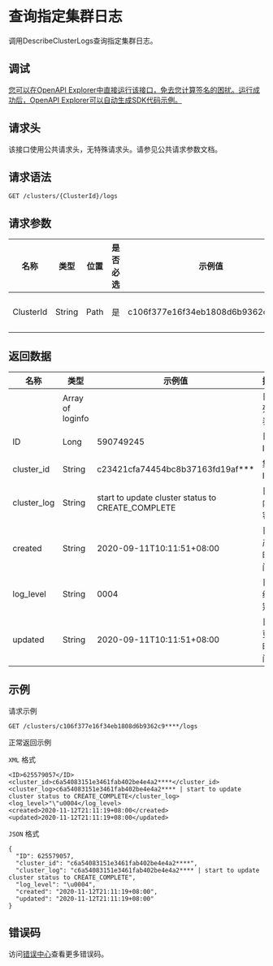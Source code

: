 # 查询指定集群日志

调用DescribeClusterLogs查询指定集群日志。

## 调试

[您可以在OpenAPI Explorer中直接运行该接口，免去您计算签名的困扰。运行成功后，OpenAPI Explorer可以自动生成SDK代码示例。](https://api.aliyun.com/#product=CS&api=DescribeClusterLogs&type=ROA&version=2015-12-15)

## 请求头

该接口使用公共请求头，无特殊请求头。请参见公共请求参数文档。

## 请求语法

```
GET /clusters/{ClusterId}/logs 
```

## 请求参数

|名称|类型|位置|是否必选|示例值|描述|
|--|--|--|----|---|--|
|ClusterId|String|Path|是|c106f377e16f34eb1808d6b9362c9\*\*\*\*|集群ID。 |

## 返回数据

|名称|类型|示例值|描述|
|--|--|---|--|
| |Array of loginfo| |日志列表。 |
|ID|Long|590749245|日志ID。 |
|cluster\_id|String|c23421cfa74454bc8b37163fd19af\*\*\*|集群ID。 |
|cluster\_log|String|start to update cluster status to CREATE\_COMPLETE|日志内容。 |
|created|String|2020-09-11T10:11:51+08:00|日志产生时间。 |
|log\_level|String|0004|日志级别。 |
|updated|String|2020-09-11T10:11:51+08:00|日志更新时间。 |

## 示例

请求示例

```
GET /clusters/c106f377e16f34eb1808d6b9362c9****/logs
```

正常返回示例

`XML` 格式

```
<ID>625579057</ID>
<cluster_id>c6a54083151e3461fab402be4e4a2****</cluster_id>
<cluster_log>c6a54083151e3461fab402be4e4a2**** | start to update cluster status to CREATE_COMPLETE</cluster_log>
<log_level>"\"u0004</log_level>
<created>2020-11-12T21:11:19+08:00</created>
<updated>2020-11-12T21:11:19+08:00</updated>
```

`JSON` 格式

```
{
  "ID": 625579057,
  "cluster_id": "c6a54083151e3461fab402be4e4a2****",
  "cluster_log": "c6a54083151e3461fab402be4e4a2**** | start to update cluster status to CREATE_COMPLETE",
  "log_level": "\u0004",
  "created": "2020-11-12T21:11:19+08:00",
  "updated": "2020-11-12T21:11:19+08:00"
}
```

## 错误码

访问[错误中心](https://error-center.aliyun.com/status/product/CS)查看更多错误码。

